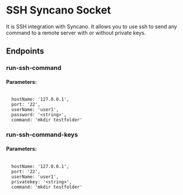 # SSH Syncano Socket

It is SSH integration with Syncano. It allows you to use ssh to send any command to a remote server with or without private keys.

## Endpoints

### run-ssh-command

#### Parameters:
```

  hostName: '127.0.0.1',
  port: '22',
  userName: 'user1',
  password: '<string>',
  command: 'mkdir testfolder'
```


### run-ssh-command-keys

#### Parameters:
```

  hostName: '127.0.0.1',
  port: '22',
  userName: 'user1',
  privatekey: '<string>',
  command: 'mkdir testfolder'
```

